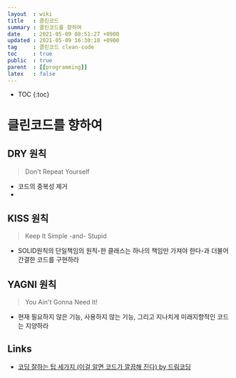 ```yaml
---
layout  : wiki
title   : 클린코드
summary : 클린코드를 향하여
date    : 2021-05-09 08:51:27 +0900
updated : 2021-05-09 16:30:18 +0900
tag     : 클린코드 clean-code
toc     : true
public  : true
parent  : [[programming]]
latex   : false
---
```

* TOC
{:toc}

# 클린코드를 향하여

## DRY 원칙
> Don't Repeat Yourself
* 코드의 중복성 제거
* 

## KISS 원칙
> Keep It Simple -and- Stupid
* SOLID원칙의 단일책임의 원칙-한 클래스는 하나의 책임만 가져야 한다-과 더불어 간결한 코드를 구현하라

## YAGNI 원칙
> You Ain't Gonna Need It!
* 현재 필요하지 않은 기능, 사용하지 않는 기능, 그리고 지나치게 미래지향적인 코드는 지양하라

## Links
* [코딩 잘하는 팁 세가지 (이걸 알면 코드가 깔끔해 진다) by 드림코딩](https://www.youtube.com/watch?v=jafa3cqoAVM&t=401s)
